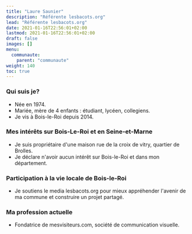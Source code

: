 ```yaml
---
title: "Laure Saunier"
description: "Référente lesbacots.org"
lead: "Référente lesbacots.org"
date: 2021-01-16T22:56:01+02:00
lastmod: 2021-01-16T22:56:01+02:00
draft: false
images: []
menu:
  communaute:
    parent: "communaute"
weight: 140
toc: true
---
```


### Qui suis je?

- Née en 1974.
- Mariée, mère de 4 enfants : étudiant, lycéen, collegiens.
- Je vis à Bois-le-Roi depuis 2014.

### Mes intérêts sur Bois-Le-Roi et en Seine-et-Marne

- Je suis propriétaire d'une maison rue de la croix de vitry, quartier de Brolles.
- Je déclare n'avoir aucun intérêt sur Bois-le-Roi et dans mon département.

### Participation à la vie locale de Bois-le-Roi

- Je soutiens le media lesbacots.org pour mieux appréhender l'avenir de ma commune et construire un projet partagé.

### Ma profession actuelle

- Fondatrice de mesvisiteurs.com, société de communication visuelle.
